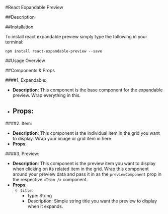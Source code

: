 #React Expandable Preview

##Description


##Installation

To install react expandable preview simply type the following in your terminal:
```
npm install react-expandable-preview --save
```

##Usage Overview


##Components & Props

####1. Expandable:
  - **Description**: This component is the base component for the expandable preview. Wrap everything in this.
  - **Props**:
    -
####2. Item:
  - **Description**: This component is the individual item in the grid you want to display. Wrap your image or grid item in here.
  - **Props**:

####3. Preview:
  - **Description**: This component is the preview item you want to display when clicking on its related item in the grid. Wrap this component around your preview data and pass it in as the `previewComponent` prop in the respective `<Item />` component.
  - **Props**:
    - `title`:
      - type: String
      - Description: Simple string title you want the preview to display when it expands.